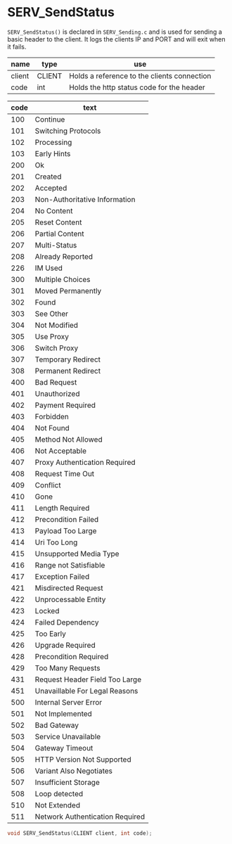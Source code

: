 # SERV_SendStatus
`SERV_SendStatus()` is declared in `SERV_Sending.c` and is used for sending a basic header to the client.
It logs the clients IP and PORT and will exit when it fails.

| name | type | use |
|------|------|-----|
| client | CLIENT | Holds a reference to the clients connection |
| code | int | Holds the http status code for the header |

| code | text |
|------|------|
| 100 | Continue |
| 101 | Switching Protocols |
| 102 | Processing |
| 103 | Early Hints |
| 200 | Ok |
| 201 | Created |
| 202 | Accepted |
| 203 | Non-Authoritative Information |
| 204 | No Content |
| 205 | Reset Content |
| 206 | Partial Content |
| 207 | Multi-Status |
| 208 | Already Reported |
| 226 | IM Used |
| 300 | Multiple Choices |
| 301 | Moved Permanently |
| 302 | Found |
| 303 | See Other |
| 304 | Not Modified |
| 305 | Use Proxy |
| 306 | Switch Proxy |
| 307 | Temporary Redirect |
| 308 | Permanent Redirect |
| 400 | Bad Request |
| 401 | Unauthorized |
| 402 | Payment Required |
| 403 | Forbidden |
| 404 | Not Found |
| 405 | Method Not Allowed |
| 406 | Not Acceptable | 
| 407 | Proxy Authentication Required |
| 408 | Request Time Out |
| 409 | Conflict |
| 410 | Gone |
| 411 | Length Required |
| 412 | Precondition Failed |
| 413 | Payload Too Large |
| 414 | Uri Too Long |
| 415 | Unsupported Media Type |
| 416 | Range not Satisfiable |
| 417 | Exception Failed |
| 421 | Misdirected Request |
| 422 | Unprocessable Entity |
| 423 | Locked |
| 424 | Failed Dependency |
| 425 | Too Early |
| 426 | Upgrade Required |
| 428 | Precondition Required |
| 429 | Too Many Requests |
| 431 | Request Header Field Too Large |
| 451 | Unavaillable For Legal Reasons |
| 500 | Internal Server Error |
| 501 | Not Implemented |
| 502 | Bad Gateway |
| 503 | Service Unavailable |
| 504 | Gateway Timeout |
| 505 | HTTP Version Not Supported |
| 506 | Variant Also Negotiates |
| 507 | Insufficient Storage |
| 508 | Loop detected |
| 510 | Not Extended |
| 511 | Network Authentication Required |

```c
void SERV_SendStatus(CLIENT client, int code);
```